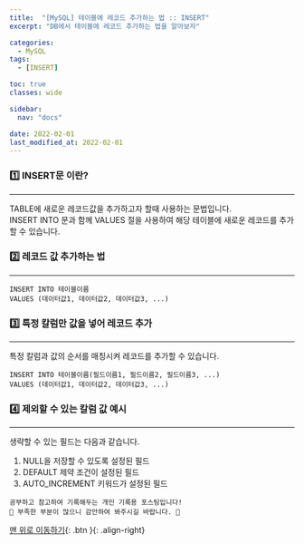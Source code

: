 ```yaml
---
title:  "[MySQL] 테이블에 레코드 추가하는 법 :: INSERT"
excerpt: "DB에서 테이블에 레코드 추가하는 법을 알아보자"

categories:
  - MySQL
tags:
  - [INSERT]

toc: true
classes: wide

sidebar:
  nav: "docs"

date: 2022-02-01
last_modified_at: 2022-02-01
---
```


### 1️⃣ INSERT문 이란?
---

TABLE에 새로운 레코드값을 추가하고자 할때 사용하는 문법입니다.<br>
INSERT INTO 문과 함께 VALUES 절을 사용하여 해당 테이블에 새로운 레코드를 추가할 수 있습니다.

### 2️⃣ 레코드 값 추가하는 법
---

```
INSERT INTO 테이블이름
VALUES (데이터값1, 데이터값2, 데이터값3, ...)
```

### 3️⃣ 특정 칼럼만 값을 넣어 레코드 추가
---

특정 칼럼과 값의 순서를 매칭시켜 레코드를 추가할 수 있습니다.

```
INSERT INTO 테이블이름(필드이름1, 필드이름2, 필드이름3, ...)
VALUES (데이터값1, 데이터값2, 데이터값3, ...)
```

### 4️⃣ 제외할 수 있는 칼럼 값 예시
---

생략할 수 있는 필드는 다음과 같습니다.<br>

1. NULL을 저장할 수 있도록 설정된 필드<br>
2. DEFAULT 제약 조건이 설정된 필드<br>
3. AUTO_INCREMENT 키워드가 설정된 필드

```
공부하고 참고하여 기록해두는 개인 기록용 포스팅입니다!
🤔 부족한 부분이 많으니 감안하여 봐주시길 바랍니다. 🤔
```

[맨 위로 이동하기](#){: .btn }{: .align-right}